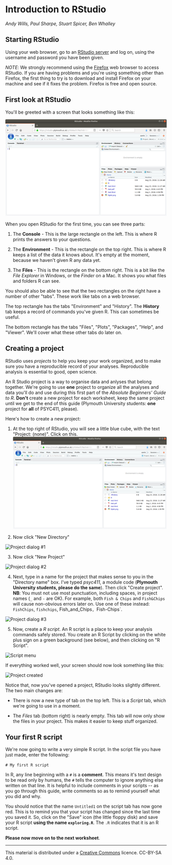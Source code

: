 # Introduction to RStudio
_Andy Wills, Paul Sharpe, Stuart Spicer, Ben Whalley_

## Starting RStudio

Using your web browser, go to an <a href = "https://rstudio.plymouth.ac.uk" target = "blank">RStudio server</a> and log on, using the username and password you have been given. 

_NOTE_: We strongly recommend using the [Firefox](https://www.mozilla.org/en-US/firefox/new/) web browser to access RStudio. If you are having problems and you're using something other than Firefox, the first thing to try is to download and install Firefox on your machine and see if it fixes the problem. Firefox is free and open source.

## First look at RStudio

You'll be greeted with a screen that looks something like this:

![RStudio on first opening](pics/rstudio-new.png)

When you open RStudio for the first time, you can see three parts: 

1. The **Console** - This is the large rectangle on the left. This is where R prints the answers to your questions. 

2. The **Environment** - This is the rectangle on the top right. This is where R keeps a list of the data it knows about. It's empty at the moment, because we haven't given R any data yet.

3. The **Files** - This is the rectangle on the bottom right. This is a bit like the _File Explorer_ in Windows, or the _Finder_ on a Mac. It shows you what files and folders R can see.

You should also be able to see that the two rectangles on the right have a number of other "tabs". These work like tabs on a web browser.  

The top rectangle has the tabs "Environment" and "History". The **History** tab keeps a record of commands you've given R. This can sometimes be useful.

The bottom rectangle has the tabs "Files", "Plots", "Packages", "Help", and "Viewer". We'll cover what these other tabs do later on. 


<a name="create"></a>

## Creating a project

RStudio uses _projects_ to help you keep your work organized, and to make sure you have a reproducible record of your analyses. Reproducible analysis is essential to good, open science. 

An R Studio project is a way to organise data and anlyses that belong together. We're going to use **one** project to organize all the analyses and data you'll do and use during this first part of the _Absolute Beginners' Guide to R_. **Don't** create a new project for each worksheet, keep the same project until we get to the end of this guide (Plymouth University students: **one** project for **all** of PSYC411, please).

Here's how to create a new project:


1. At the top right of RStudio, you will see a little blue cube, with the text "Project: (none)". Click on this. 
![RStudio without a project open](pics/rstudio-new.png)

2. Now click "New Directory"

![Project dialog #1](pics/create1.png)

3. Now click "New Project"

![Project dialog #2](pics/create2.png)

4. Next, type in a name for the project that makes sense to you in the "Directory name" box. I've typed _psyc411_, a module code (**Plymouth University students, please do the same**). Then click "Create project". **NB**: You must not use most punctuation, including spaces, in project names (`_` and `-` are OK). For example, both `Fish & Chips` and `Fish&Chips` will cause non-obvious errors later on. Use one of these instead: `FishChips`, `fishchips`, Fish_and_Chips`, `Fish-Chips`.

![Project dialog #3](pics/create3.png)

5. Now, create a _R script_. An R script is a place to keep your analysis commands safely stored. You create an R Script by clicking on the white plus sign on a green background (see below), and then clicking on "R Script".

![Script menu](pics/script1.png)

If everything worked well, your screen should now look something like this:

![Project created](pics/project-made.png)

Notice that, now you've opened a project, RStudio looks slightly different. The two main changes are:

* There is now a new type of tab on the top left. This is a _Script_ tab, which we're going to use in a moment. 

* The _Files_ tab (bottom right) is nearly empty. This tab will now only show the files in your project. This makes it easier to keep stuff organized.

<a name="write"></a>

## Your first R script

We're now going to write a very simple R script. In the script file you have just made, enter the following:

`# My first R script`

In R, any line beginning with a `#` is a **comment**. This means it's text design to be read only by humans, the `#` tells the computer to ignore anything else written on that line. It is helpful to include comments in your scripts -- as you go through this guide, write comments so as to remind yourself what you did and why. 

You should notice that the name `Untitled1` on the script tab has now gone red. This is to remind you that your script has changed since the last time you saved it. So, click on the "Save" icon (the little floppy disk) and save your R script **using the name `exploring.R`**. The `.R` indicates that it is an R script.

**Please now move on to the next worksheet**.

___

This material is distributed under a [Creative Commons](https://creativecommons.org/) licence. CC-BY-SA 4.0. 



